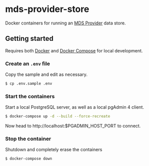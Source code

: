# mds-provider-store

Docker containers for running an [MDS Provider][provider] data store.

## Getting started

Requires both [Docker][docker] and [Docker Compose][compose] for local development.

### Create an `.env` file

Copy the sample and edit as necessary.

```bash
$ cp .env.sample .env
```

### Start the containers

Start a local PostgreSQL server, as well as a local pgAdmin 4 client.

```bash
$ docker-compose up -d --build --force-recreate
```

Now head to http://localhost:$PGADMIN_HOST_PORT to connect.

### Stop the container

Shutdown and completely erase the containers

```bash
$ docker-compose down
```

[compose]: https://docs.docker.com/compose/overview/
[docker]: https://www.docker.com/
[provider]: https://github.com/CityOfLosAngeles/mobility-data-specification/tree/master/provider
